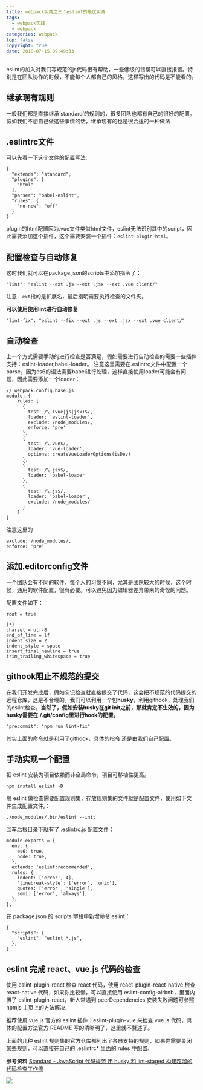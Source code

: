 ```yaml
---
title: webpack实践之三：eslint的最优实践
tags:
  - webpack实践
  - webpack
categories: webpack
top: false
copyright: true
date: 2018-07-15 09:49:33
---
```

eslint的加入对我们写规范的js代码很有帮助，一些低级的错误可以直接报错。特别是在团队协作的时候，不能每个人都自己的风格，这样写出的代码是不能看的。
<!--more-->

## 继承现有规则
一般我们都是直接继承‘standard’的规则的，很多团队也都有自己的很好的配置。假如我们不想自己做这些事情的话，继承现有的也是很合适的一种做法

## .eslintrc文件
可以先看一下这个文件的配置写法:
```
{
  "extends": "standard",
  "plugins": [
    "html"
  ],
  "parser": "babel-eslint",
  "rules": {
    "no-new": "off"
  }
}

```
plugin的html配置因为.vue文件类似html文件，eslint无法识别其中的script，因此需要添加这个插件，这个需要安装一个插件：`eslint-plugin-html`。

## 配置检查与自动修复

这时我们就可以在package.json的scripts中添加指令了：
```
"lint": "eslint --ext .js --ext .jsx --ext .vue client/"
```
注意`--ext`指的是扩展名，最后指明需要执行检查的文件夹。

**可以使用使用lint进行自动修复**
```
"lint-fix": "eslint --fix --ext .js --ext .jsx --ext .vue client/"
```

## 自动检查
上一个方式需要手动的进行检查是否满足，假如需要进行自动检查的需要一些插件支持：eslint-loader,babel-loader。
注意这里需要在.eslintrc文件中配置一个parse，因为es6的语法需要babel进行处理，这样直接使用loader可能会有问题，因此需要添加一个loader：
```
// webpack.config.base.js
module: {
	rules: [
	  {
	    test: /\.(vue|js|jsx)$/,
	    loader: 'eslint-loader',
	    exclude: /node_modules/,
	    enforce: 'pre'
	  },
	  {
	    test: /\.vue$/,
	    loader: 'vue-loader',
	    options: createVueLoaderOptions(isDev)
	  },
	  {
	    test: /\.jsx$/,
	    loader: 'babel-loader'
	  },
	  {
	    test: /\.js$/,
	    loader: 'babel-loader',
	    exclude: /node_modules/
	  }
	]
}
```
注意这里的
```
exclude: /node_modules/,
enforce: 'pre'
```

## 添加.editorconfig文件
一个团队会有不同的软件，每个人的习惯不同，尤其是团队较大的时候，这个时候，通用的软件配置，很有必要。可以避免因为编辑器差异带来的奇怪的问题。

配置文件如下：
```
root = true

[*]
charset = utf-8
end_of_line = lf
indent_size = 2
indent_style = space
insert_final_newline = true
trim_trailing_whitespace = true
```
## githook阻止不规范的提交
在我们开发完成后，假如忘记检查就直接提交了代码，这会把不规范的代码提交的远程仓库，这是不合理的。我们可以利用一个包**husky**，利用githook，处理我们的eslint检查。**当然了，假如安装husky在git init之前，那就肯定不生效的，因为husky需要在./.git/config里进行hook的配置。**

```
"precommit": "npm run lint-fix"
```

其实上面的命令就是利用了githook，具体的指令 还是由我们自己配置。

## 手动实现一个配置
把 eslint 安装为项目依赖而非全局命令，项目可移植性更高。
```
npm install eslint -D
```
用 eslint 做检查需要配置规则集，存放规则集的文件就是配置文件，使用如下文件生成配置文件,：
```
./node_modules/.bin/eslint --init
```
回车后根目录下就有了 .eslintrc.js 配置文件：

```
module.exports = {
  env: {
    es6: true,
    node: true,
  },
  extends: 'eslint:recommended',
  rules: {
    indent: ['error', 4],
    'linebreak-style': ['error', 'unix'],
    quotes: ['error', 'single'],
    semi: ['error', 'always'],
  },
};
```
在 package.json 的 scripts 字段中新增命令 eslint：
```
{
  "scripts": {
    "eslint": "eslint *.js",
  },
}
```

## eslint 完成 react、vue.js 代码的检查
使用 eslint-plugin-react 检查 react 代码，使用 react-plugin-react-native 检查 react-native 代码，如果你比较懒，可以直接使用 eslint-config-airbnb，里面内置了 eslint-plugin-react，新人常遇到 peerDependencies 安装失败问题可参照 npmjs 主页上的方法解决.

推荐使用 vue.js 官方的 eslint 插件：eslint-plugin-vue 来检查 vue.js 代码，具体的配置方法官方 README 写的清晰明了，这里就不赘述了。

上面的几种 eslint 规则集的官方仓库都列出了各自支持的规则，如果你需要关闭某些规则，可以直接在自己的 .eslintrc* 里面的 rules 中配置.

**参考资料**
[Standard - JavaScript 代码规范 ](https://standardjs.com/readme-zhcn.html)
[用 husky 和 lint-staged 构建超溜的代码检查工作流](https://juejin.im/post/592615580ce463006bf19aa0)

![](http://static.zhyjor.com/wexin.png)

